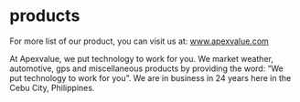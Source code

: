 # products
For more list of our product, you can visit us at: www.apexvalue.com


At Apexvalue, we put technology to work for you.
We market weather, automotive, gps and miscellaneous products by providing the word: “We put technology to work for you”. We are in business in 24 years here in the Cebu City, Philippines.
